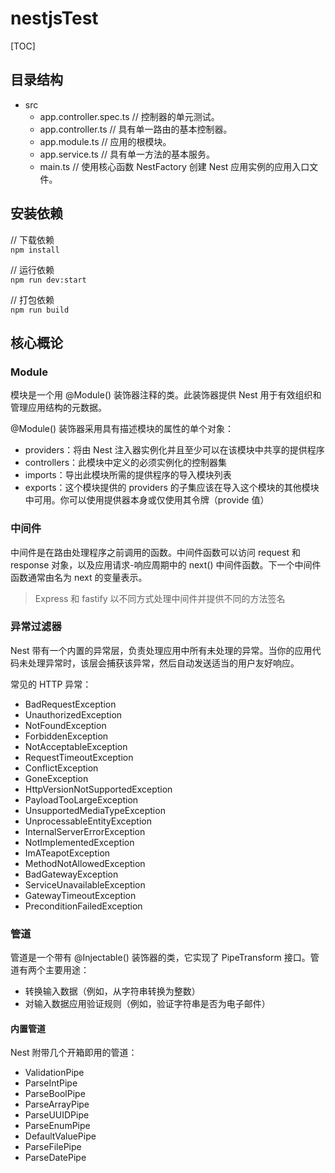 # nestjsTest 


[TOC]



## 目录结构
* src
  * app.controller.spec.ts  // 控制器的单元测试。
  * app.controller.ts // 具有单一路由的基本控制器。
  * app.module.ts  // 应用的根模块。
  * app.service.ts  // 具有单一方法的基本服务。
  * main.ts // 使用核心函数 NestFactory 创建 Nest 应用实例的应用入口文件。

## 安装依赖
// 下载依赖  
`npm install`

// 运行依赖  
`npm run dev:start`

// 打包依赖  
`npm run build`


## 核心概论
###  Module
模块是一个用 @Module() 装饰器注释的类。此装饰器提供 Nest 用于有效组织和管理应用结构的元数据。  

@Module() 装饰器采用具有描述模块的属性的单个对象：
* providers：将由 Nest 注入器实例化并且至少可以在该模块中共享的提供程序
* controllers：此模块中定义的必须实例化的控制器集
* imports：导出此模块所需的提供程序的导入模块列表
* exports：这个模块提供的 providers 的子集应该在导入这个模块的其他模块中可用。你可以使用提供器本身或仅使用其令牌（provide 值）

### 中间件
中间件是在路由处理程序之前调用的函数。中间件函数可以访问 request 和 response 对象，以及应用请求-响应周期中的 next() 中间件函数。下一个中间件函数通常由名为 next 的变量表示。

> Express 和 fastify 以不同方式处理中间件并提供不同的方法签名

### 异常过滤器
Nest 带有一个内置的异常层，负责处理应用中所有未处理的异常。当你的应用代码未处理异常时，该层会捕获该异常，然后自动发送适当的用户友好响应。

常见的 HTTP 异常：
* BadRequestException
* UnauthorizedException
* NotFoundException
* ForbiddenException
* NotAcceptableException
* RequestTimeoutException
* ConflictException
* GoneException
* HttpVersionNotSupportedException
* PayloadTooLargeException
* UnsupportedMediaTypeException
* UnprocessableEntityException
* InternalServerErrorException
* NotImplementedException
* ImATeapotException
* MethodNotAllowedException
* BadGatewayException
* ServiceUnavailableException
* GatewayTimeoutException
* PreconditionFailedException

### 管道
管道是一个带有 @Injectable() 装饰器的类，它实现了 PipeTransform 接口。管道有两个主要用途：
* 转换输入数据（例如，从字符串转换为整数）
* 对输入数据应用验证规则（例如，验证字符串是否为电子邮件）

#### 内置管道

Nest 附带几个开箱即用的管道：
* ValidationPipe
* ParseIntPipe
* ParseBoolPipe
* ParseArrayPipe
* ParseUUIDPipe
* ParseEnumPipe
* DefaultValuePipe
* ParseFilePipe
* ParseDatePipe


